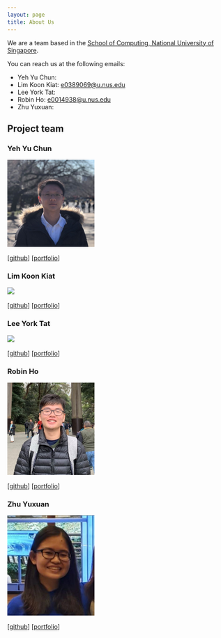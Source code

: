 ```yaml
---
layout: page
title: About Us
---
```


We are a team based in the [School of Computing, National University of Singapore](http://www.comp.nus.edu.sg).

You can reach us at the following emails:

* Yeh Yu Chun:
* Lim Koon Kiat: e0389069@u.nus.edu
* Lee York Tat:
* Robin Ho: e0014938@u.nus.edu
* Zhu Yuxuan: 

## Project team

### Yeh Yu Chun

<img src="images/aboutusimages/peter-yeh.png" width="200px">

[[github](https://github.com/peter-yeh)]
[[portfolio](team/peter-yeh.md)]

### Lim Koon Kiat

<img src="images/aboutusimages/limkoonkiat.png" width="200px">

[[github](http://github.com/limkoonkiat)]
[[portfolio](team/limkoonkiat.md)]

### Lee York Tat

<img src="images/aboutusimages/leeyorktat.png" width="200px">

[[github](http://github.com/leeyorktat)]
[[portfolio](team/leeyorktat.md)]

### Robin Ho

<img src="images/aboutusimages/robinho98.png" width="200px">

[[github](http://github.com/robinho98)]
[[portfolio](team/robinho98.md)]

### Zhu Yuxuan

<img src="images/aboutusimages/yuxuanxc.png" width="200px">

[[github](http://github.com/yuxuanxc)]
[[portfolio](team/yuxuanxc.md)]
